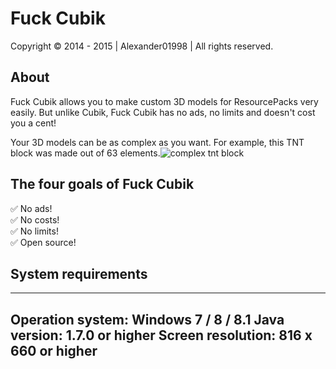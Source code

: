 # Fuck Cubik
Copyright © 2014 - 2015 | Alexander01998 | All rights reserved.

## About
Fuck Cubik allows you to make custom 3D models for ResourcePacks very easily. But unlike Cubik, Fuck Cubik has no ads, no limits and doesn't cost you a cent!

Your 3D models can be as complex as you want. For example, this TNT block was made out of 63 elements.![complex tnt block](http://fuck-cubik.wurst-client.tk/images/Fuck-Cubik_tnt.jpg)

## The four goals of Fuck Cubik
:white_check_mark: No ads!  
:white_check_mark: No costs!  
:white_check_mark: No limits!  
:white_check_mark: Open source!  

## System requirements
---
Operation system: Windows 7 / 8 / 8.1
Java version: 1.7.0 or higher
Screen resolution: 816 x 660 or higher
---
